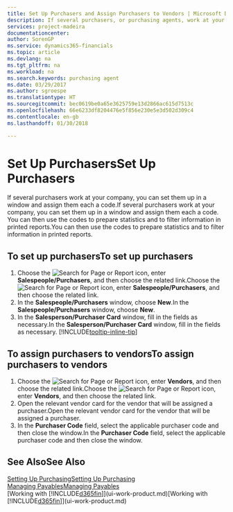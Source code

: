 ```yaml
---
title: Set Up Purchasers and Assign Purchasers to Vendors | Microsoft Docs
description: If several purchasers, or purchasing agents, work at your company, you can organise them for statistical analysis.
services: project-madeira
documentationcenter: 
author: SorenGP
ms.service: dynamics365-financials
ms.topic: article
ms.devlang: na
ms.tgt_pltfrm: na
ms.workload: na
ms.search.keywords: purchasing agent
ms.date: 03/29/2017
ms.author: sgroespe
ms.translationtype: HT
ms.sourcegitcommit: bec0619be0a65e3625759e13d2866ac615d7513c
ms.openlocfilehash: 66e6233df8204476e5f856e230e5e3d502d309c4
ms.contentlocale: en-gb
ms.lasthandoff: 01/30/2018

---
```

# <a name="set-up-purchasers"></a><span data-ttu-id="70bec-103">Set Up Purchasers</span><span class="sxs-lookup"><span data-stu-id="70bec-103">Set Up Purchasers</span></span>
<span data-ttu-id="70bec-104">If several purchasers work at your company, you can set them up in a window and assign them each a code.</span><span class="sxs-lookup"><span data-stu-id="70bec-104">If several purchasers work at your company, you can set them up in a window and assign them each a code.</span></span> <span data-ttu-id="70bec-105">You can then use the codes to prepare statistics and to filter information in printed reports.</span><span class="sxs-lookup"><span data-stu-id="70bec-105">You can then use the codes to prepare statistics and to filter information in printed reports.</span></span>

## <a name="to-set-up-purchasers"></a><span data-ttu-id="70bec-106">To set up purchasers</span><span class="sxs-lookup"><span data-stu-id="70bec-106">To set up purchasers</span></span>
1. <span data-ttu-id="70bec-107">Choose the ![Search for Page or Report](media/ui-search/search_small.png "Search for Page or Report icon") icon, enter **Salespeople/Purchasers**, and then choose the related link.</span><span class="sxs-lookup"><span data-stu-id="70bec-107">Choose the ![Search for Page or Report](media/ui-search/search_small.png "Search for Page or Report icon") icon, enter **Salespeople/Purchasers**, and then choose the related link.</span></span>
2. <span data-ttu-id="70bec-108">In the **Salespeople/Purchasers** window, choose **New**.</span><span class="sxs-lookup"><span data-stu-id="70bec-108">In the **Salespeople/Purchasers** window, choose **New**.</span></span>
3. <span data-ttu-id="70bec-109">In the **Salesperson/Purchaser Card** window, fill in the fields as necessary.</span><span class="sxs-lookup"><span data-stu-id="70bec-109">In the **Salesperson/Purchaser Card** window, fill in the fields as necessary.</span></span> [!INCLUDE[tooltip-inline-tip](includes/tooltip-inline-tip_md.md)]

## <a name="to-assign-purchasers-to-vendors"></a><span data-ttu-id="70bec-110">To assign purchasers to vendors</span><span class="sxs-lookup"><span data-stu-id="70bec-110">To assign purchasers to vendors</span></span>
1. <span data-ttu-id="70bec-111">Choose the ![Search for Page or Report](media/ui-search/search_small.png "Search for Page or Report icon") icon, enter **Vendors**, and then choose the related link.</span><span class="sxs-lookup"><span data-stu-id="70bec-111">Choose the ![Search for Page or Report](media/ui-search/search_small.png "Search for Page or Report icon") icon, enter **Vendors**, and then choose the related link.</span></span>
2. <span data-ttu-id="70bec-112">Open the relevant vendor card for the vendor that will be assigned a purchaser.</span><span class="sxs-lookup"><span data-stu-id="70bec-112">Open the relevant vendor card for the vendor that will be assigned a purchaser.</span></span>
3. <span data-ttu-id="70bec-113">In the **Purchaser Code** field, select the applicable purchaser code and then close the window.</span><span class="sxs-lookup"><span data-stu-id="70bec-113">In the **Purchaser Code** field, select the applicable purchaser code and then close the window.</span></span>

## <a name="see-also"></a><span data-ttu-id="70bec-114">See Also</span><span class="sxs-lookup"><span data-stu-id="70bec-114">See Also</span></span>
[<span data-ttu-id="70bec-115">Setting Up Purchasing</span><span class="sxs-lookup"><span data-stu-id="70bec-115">Setting Up Purchasing</span></span>](purchasing-setup-purchasing.md)  
[<span data-ttu-id="70bec-116">Managing Payables</span><span class="sxs-lookup"><span data-stu-id="70bec-116">Managing Payables</span></span>](payables-manage-payables.md)  
<span data-ttu-id="70bec-117">[Working with [!INCLUDE[d365fin](includes/d365fin_md.md)]](ui-work-product.md)</span><span class="sxs-lookup"><span data-stu-id="70bec-117">[Working with [!INCLUDE[d365fin](includes/d365fin_md.md)]](ui-work-product.md)</span></span>

